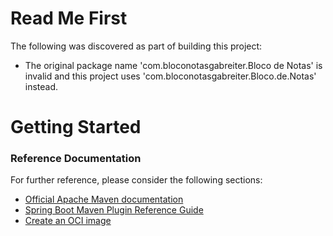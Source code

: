 # Read Me First
The following was discovered as part of building this project:

* The original package name 'com.bloconotasgabreiter.Bloco de Notas' is invalid and this project uses 'com.bloconotasgabreiter.Bloco.de.Notas' instead.

# Getting Started

### Reference Documentation
For further reference, please consider the following sections:

* [Official Apache Maven documentation](https://maven.apache.org/guides/index.html)
* [Spring Boot Maven Plugin Reference Guide](https://docs.spring.io/spring-boot/docs/3.1.2/maven-plugin/reference/html/)
* [Create an OCI image](https://docs.spring.io/spring-boot/docs/3.1.2/maven-plugin/reference/html/#build-image)

